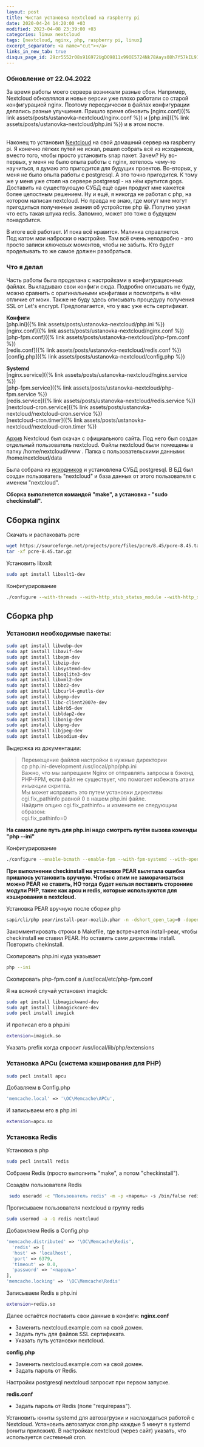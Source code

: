 ```yaml
---
layout: post
title: Чистая установка nextcloud на raspberry pi
date: 2020-04-24 14:20:00 +03
modified: 2023-04-08 23:39:00 +03
categories: linux nextcloud
tags: [nextcloud, nginx, php, raspberry pi, linux]
excerpt_separator: <a name="cut"></a>
links_in_new_tab: true
disqus_page_id: 29zr5552r08s91G972UgDO9811x99OE5724Nk78Aays08h7Y57kIL91C0C6ANyU7
---
```

### Обновление от 22.04.2022
За время работы моего сервера возникали разные сбои. Например, Nextcloud обновлялся и новые версии уже плохо работали со старой конфигурацией nginx. Поэтому переодически в файлах конфигурации делались разные улучшения. Пришло время обновить [nginx.conf]({% link assets/posts/ustanovka-nextcloud/nginx.conf %}) и [php.ini]({% link assets/posts/ustanovka-nextcloud/php.ini %}) и в этом посте.
<br><br>

Наконец то установил [Nextcloud](https://nextcloud.com/) на свой домашний сервер на raspberry pi. Я конечно лёгких путей не искал, решил собрать всё из исходников, вместо того, чтобы просто установить snap пакет. Зачем? Ну во-первых, у меня не было опыта работы с nginx, хотелось чему-то научиться, я думаю это пригодится для будущих проектов. Во-вторых, у меня не было опыта работы с postgresql. А это точно пригодится. К тому же у меня уже стоял на сервере postgresql - на нём крутится gogs. Доставить на существующую СУБД ещё один продукт мне кажется более целостным решением. Ну и ещё, я никогда не работал с php, на котором написан nextcloud. Но правда не знаю, где могут мне могут пригодиться полученные знания об устройстве php &#x1f600;. Попутно узнал что есть такая штука redis. Запомню, может это тоже в будущем понадобится.

В итоге всё работает. И пока всё нравится. Малинка справляется.  
Под катом мои наброски о настройке. Там всё очень неподробно - это просто записи ключевых моментов, чтобы не забыть. Кто будет проделывать то же самое должен разобраться.

<a name="cut"></a>
### Что я делал
Часть работы была проделана с настройками в конфигурационных файлах. Выкладываю свои конфиги сюда. Подробно описывать не буду, можно сравнить с оригинальными конфигами и посмотреть в чём отличие от моих. Также не буду здесь описывать процедуру получения SSL от Let's encrypt. Предполагается, что у вас уже есть сертификат.

**Конфиги**  
[php.ini]({% link assets/posts/ustanovka-nextcloud/php.ini %})  
[nginx.conf]({% link assets/posts/ustanovka-nextcloud/nginx.conf %})  
[php-fpm.conf]({% link assets/posts/ustanovka-nextcloud/php-fpm.conf %})  
[redis.conf]({% link assets/posts/ustanovka-nextcloud/redis.conf %})  
[config.php]({% link assets/posts/ustanovka-nextcloud/config.php %})  

**Systemd**  
[nginx.service]({% link assets/posts/ustanovka-nextcloud/nginx.service %})  
[php-fpm.service]({% link assets/posts/ustanovka-nextcloud/php-fpm.service %})  
[redis.service]({% link assets/posts/ustanovka-nextcloud/redis.service %})  
[nextcloud-cron.service]({% link assets/posts/ustanovka-nextcloud/nextcloud-cron.service %})  
[nextcloud-cron.timer]({% link assets/posts/ustanovka-nextcloud/nextcloud-cron.timer %})  

[Архив](https://download.nextcloud.com/server/releases/nextcloud-18.0.4.zip) Nextcloud был скачан с официального сайта. Под него был создан отдельный пользователь nextcloud. Файлы nextcloud были помещены в папку /home/nextcloud/www . Папка с пользовательскими данными: /home/nextcloud/data

Была собрана из [исходников](https://ftp.postgresql.org/pub/source/v12.2/postgresql-12.2.tar.gz) и установлена СУБД postgresql. В БД был создан пользователь "nextcloud" и база данных от этого пользователя с именем "nextcloud".

**Сборка выполняется командой "make", а установка - "sudo checkinstall".**

## Сборка nginx

Скачать и распаковать pcre

```bash
wget https://sourceforge.net/projects/pcre/files/pcre/8.45/pcre-8.45.tar.gz
tar -xf pcre-8.45.tar.gz
```

Установить libxslt

```bash
sudo apt install libxslt1-dev
```

Конфигурирование

```bash
./configure --with-threads --with-http_stub_status_module --with-http_ssl_module --sbin-path=/usr/local/bin --with-http_v2_module --with-http_xslt_module --with-http_gunzip_module --with-http_gzip_static_module --with-pcre=../pcre-8.45 --with-pcre-jit --error-log-path=/usr/local/var/log/nginx-error.log --http-log-path=/usr/local/var/log/nginx-access.log --pid-path=/usr/local/var/nginx.pid --lock-path=/usr/local/var/nginx.lock
```

## Сборка php

### Установил необходимые пакеты:

```bash
sudo apt install libwebp-dev
sudo apt install libavif-dev
sudo apt install libxpm-dev
sudo apt install libzip-dev
sudo apt install libsystemd-dev
sudo apt install libsqlite3-dev
sudo apt install libxml2-dev   
sudo apt install libbz2-dev
sudo apt install libcurl4-gnutls-dev
sudo apt install libgmp-dev
sudo apt install libc-client2007e-dev
sudo apt install libkrb5-dev
sudo apt install libldap2-dev
sudo apt install libonig-dev
sudo apt install libpng-dev
sudo apt install libjpeg-dev
sudo apt install libsodium-dev
```

Выдержка из документации:
> Перемещение файлов настройки в нужные директории  
> cp php.ini-development /usr/local/php/php.ini  
> Важно, что мы запрещаем Nginx от отправлять запросы в бэкенд PHP-FPM, если файл не существует, что помогает избежать атаки инъекции скрипта.  
> Мы может исправить это путем установки директивы cgi.fix_pathinfo равной 0 в нашем php.ini файле.  
> Найдите опцию cgi.fix_pathinfo= и измените ее следующим образом:  
> cgi.fix_pathinfo=0  

**На самом деле путь для php.ini надо смотреть путём вызова коменды "php --ini"**

Конфигурирование

```bash
./configure --enable-bcmath --enable-fpm --with-fpm-systemd --with-openssl --with-zlib --with-curl --with-bz2 --enable-exif --enable-ftp --with-openssl-dir --with-gmp --with-mhash --with-imap --with-imap-ssl --enable-intl --with-ldap --enable-mbstring --enable-pcntl --with-pdo-pgsql=/usr/local/pgsql --with-pgsql=/usr/local/pgsql --with-kerberos --with-zip --with-xsl --enable-soap --with-pear --enable-gd --with-webp --with-jpeg --with-avif --with-xpm --with-freetype --enable-gd-jis-conv --with-sodium --enable-sysvsem
```

**При выполнении checkinstall на установке PEAR вылетала ошибка пришлось установить вручную. Чтобы с этим не заморачиваться можно PEAR не ставить, НО тогда будет нельзя поставить сторониие модули PHP, такие как apcu и redis, которые используются для кэширования в nextcloud.**

Установка PEAR вручную после сборки php

```bash
sapi/cli/php pear/install-pear-nozlib.phar -n -dshort_open_tag=0 -dopen_basedir= -derror_reporting=1803 -dmemory_limit=-1 -ddetect_unicode=0
```

Закомментировать строки в Makefile, где встречается install-pear, чтобы checkinstall не ставил PEAR. Но оставить сами директивы install. Повторить chekinstall.

Скопировать php.ini куда указывает 
```bash
php --ini
```

Скопировать php-fpm.conf в /usr/local/etc/php-fpm.conf

Я на всякий случай установил imagick:

```bash
sudo apt install libmagickwand-dev
sudo apt install libmagickcore-dev
sudo pecl install imagick
```

И прописал его в php.ini
```bash
extension=imagick.so
```

Указать prefix когда спросит /usr/local/lib/php/extensions

### Установка APCu (система кэширования для PHP)

```bash
sudo pecl install apcu
```

Добавляем в Config.php

```php
'memcache.local' => '\OC\Memcache\APCu',
```

И записываем его в php.ini

```bash
extension=apcu.so
```

### Установка Redis

Установка в php

```bash
sudo pecl install redis
```

Собраем Redis (просто выполнить "make", а потом "checkinstall").

Созадём пользователя Redis

```bash
 sudo useradd -c "Пользователь redis" -m -p <пароль> -s /bin/false redis
```
Прописываем пользователя nextcloud в группу redis

```bash
sudo usermod -a -G redis nextcloud
```

Добавиляем Redis в Config.php
```php
'memcache.distributed' => '\OC\Memcache\Redis',
  'redis' => [
  'host' => 'localhost',
  'port' => 6379,
  'timeout' => 0.0,
  'password' => '<пароль>'
],
'memcache.locking' => '\OC\Memcache\Redis'
```

Записываем Redis в php.ini
```bash
extension=redis.so
```

Далее остаётся поставить свои данные в конфиги:
**nginx.conf**
* Заменить nextcloud.example.com на свой домен.
* Задать путь для файлов SSL сертификата.
* Указать путь установки nextcloud.

**config.php**
* Заменить nextcloud.example.com на свой домен.
* Задать пароль от Redis.

Настройки postgresql nextcloud запросит при первом запуске.

**redis.conf**
* Задать пароль от Redis (поле "requirepass").

Установить юниты systemd для автозагрузки и наслаждаться работой с Nextcloud.
Установить автозапуск cron.php каждые 5 минут в systemd (юниты приложил).
В настройках nextcloud (через сайт) указать, что используется системный cron.
